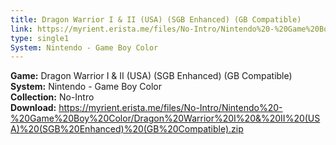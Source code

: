 ```yaml
---
title: Dragon Warrior I & II (USA) (SGB Enhanced) (GB Compatible)
link: https://myrient.erista.me/files/No-Intro/Nintendo%20-%20Game%20Boy%20Color/Dragon%20Warrior%20I%20&%20II%20(USA)%20(SGB%20Enhanced)%20(GB%20Compatible).zip
type: single1
System: Nintendo - Game Boy Color
---
```

<b>Game:</b> Dragon Warrior I & II (USA) (SGB Enhanced) (GB Compatible)<br>
<b>System:</b> Nintendo - Game Boy Color<br>
<b>Collection:</b> No-Intro<br>
<b>Download:</b> https://myrient.erista.me/files/No-Intro/Nintendo%20-%20Game%20Boy%20Color/Dragon%20Warrior%20I%20&%20II%20(USA)%20(SGB%20Enhanced)%20(GB%20Compatible).zip